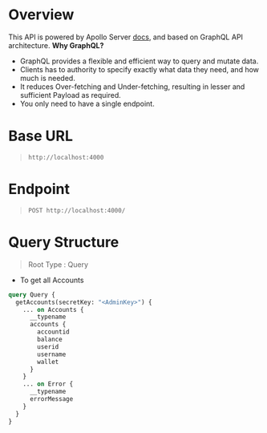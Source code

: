 # Overview
This API is powered by Apollo Server [docs](https://www.apollographql.com/docs/apollo-server/getting-started/), and based on GraphQL API architecture.
**Why GraphQL?** 
- GraphQL provides a flexible and efficient way to query and mutate data.
- Clients has to authority to specify exactly what data they need, and how much is needed.
- It reduces Over-fetching and Under-fetching, resulting in lesser and sufficient Payload as required.
- You only need to have a single endpoint.

# Base URL
>`http://localhost:4000`
# Endpoint
>`POST http://localhost:4000/`
# Query Structure
> Root Type : Query
  - To get all Accounts
```graphql
query Query {
  getAccounts(secretKey: "<AdminKey>") {
    ... on Accounts {
      __typename
      accounts {
        accountid
        balance
        userid
        username
        wallet
      }
    }
    ... on Error {
      __typename
      errorMessage
    }
  }
}
```
